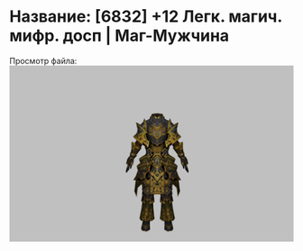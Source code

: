 # Название: [6832] +12 Легк. магич. мифр. досп | Маг-Мужчина

Просмотр файла:
![p040023.png](p040023.png)
